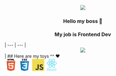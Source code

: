 <div align="center">
   <div align="center"><img src="https://media.giphy.com/media/v1.Y2lkPTc5MGI3NjExM3p4c2VxMXpsbXBpZGxjNHRmMDN0cnB5MmZ1cTNmOXBjcnU5dGR3ciZlcD12MV9pbnRlcm5hbF9naWZfYnlfaWQmY3Q9cw/CkgDjq1lvG6dGqTU61/giphy.gif" width="900px"/></div>
</div>

<div align="center">

  ### Hello my boss 👋
  ### My job is Frontend Dev

</div>
| --- | --- |
 <div align="center">
  <img src="https://media.giphy.com/media/v1.Y2lkPTc5MGI3NjExeGRuZ2t6NDZ2dWtkM25hZTQ1ODdramMzZGo3ZDl4cmZ6NGZyd2F3ayZlcD12MV9pbnRlcm5hbF9naWZfYnlfaWQmY3Q9cw/eIx7liaVwx3hqcuE31/giphy.gif"/>
 </div> | ## Here are my toys ^^ ❤️<br><img src="https://raw.githubusercontent.com/devicons/devicon/master/icons/html5/html5-original-wordmark.svg" alt="bash" width="40" height="40"/> <img src="https://raw.githubusercontent.com/devicons/devicon/master/icons/css3/css3-original-wordmark.svg" alt="bash" width="40" height="40"/>  <img src="https://raw.githubusercontent.com/devicons/devicon/master/icons/javascript/javascript-original.svg" alt="bash" width="40" height="40"/> <img src="https://raw.githubusercontent.com/devicons/devicon/master/icons/react/react-original-wordmark.svg" alt="bash" width="40" height="40"/> <img src="https://res.cloudinary.com/startup-grind/image/


